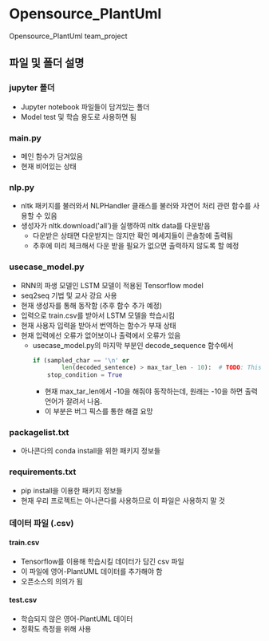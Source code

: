 # Opensource_PlantUml
Opensource_PlantUml team_project

## 파일 및 폴더 설명
### jupyter 폴더
- Jupyter notebook 파일들이 담겨있는 폴더
- Model test 및 학습 용도로 사용하면 됨

### main.py
- 메인 함수가 담겨있음
- 현재 비어있는 상태

### nlp.py
- nltk 패키지를 불러와서 NLPHandler 클래스를 불러와 자연어 처리 관련 함수를 사용할 수 있음
- 생성자가 nltk.download('all')을 실행하여 nltk data를 다운받음
    - 다운받은 상태면 다운받지는 않지만 확인 메세지들이 콘솔창에 출력됨
    - 추후에 미리 체크해서 다운 받을 필요가 없으면 출력하지 않도록 할 예정

### usecase_model.py
- RNN의 파생 모델인 LSTM 모델이 적용된 Tensorflow model
- seq2seq 기법 및 교사 강요 사용
- 현재 생성자를 통해 동작함 (추후 함수 추가 예정)
- 입력으로 train.csv를 받아서 LSTM 모델을 학습시킴
- 현재 사용자 입력을 받아서 번역하는 함수가 부재 상태
- 현재 입력에선 오류가 없어보이나 출력에서 오류가 있음
    - usecase_model.py의 마지막 부분인 decode_sequence 함수에서
        ```python
        if (sampled_char == '\n' or
                len(decoded_sentence) > max_tar_len - 10):  # TODO: This needs work here - why - 10?
            stop_condition = True
        ```
        - 현재 max_tar_len에서 -10을 해줘야 동작하는데, 원래는 -10을 하면 출력 언어가 잘려서 나옴.
        - 이 부분은 버그 픽스를 통한 해결 요망

### packagelist.txt
- 아나콘다의 conda install을 위한 패키지 정보들

### requirements.txt
- pip install을 이용한 패키지 정보들
- 현재 우리 프로젝트는 아나콘다를 사용하므로 이 파일은 사용하지 말 것

### 데이터 파일 (.csv)
#### train.csv
- Tensorflow를 이용해 학습시킬 데이터가 담긴 csv 파일
- 이 파일에 영어-PlantUML 데이터를 추가해야 함
- 오픈소스의 의의가 됨

#### test.csv
- 학습되지 않은 영어-PlantUML 데이터
- 정확도 측정을 위해 사용
